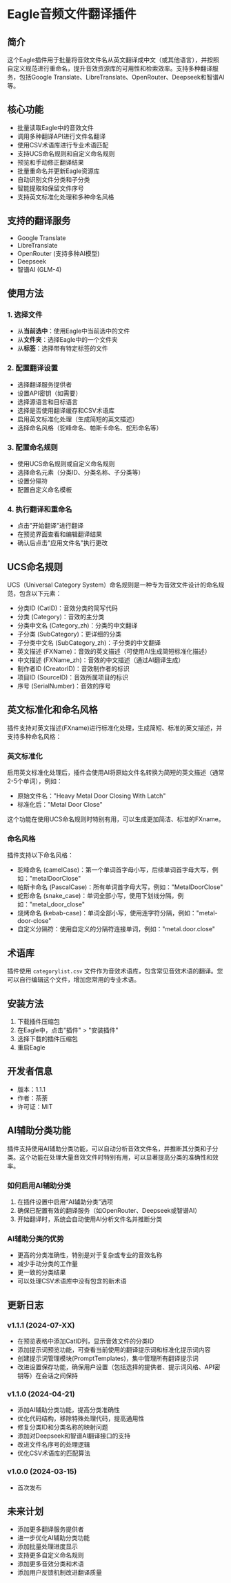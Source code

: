 # Eagle音频文件翻译插件

## 简介
这个Eagle插件用于批量将音效文件名从英文翻译成中文（或其他语言），并按照自定义规范进行重命名，提升音效资源库的可用性和检索效率。支持多种翻译服务，包括Google Translate、LibreTranslate、OpenRouter、Deepseek和智谱AI等。

## 核心功能
- 批量读取Eagle中的音效文件
- 调用多种翻译API进行文件名翻译
- 使用CSV术语库进行专业术语匹配
- 支持UCS命名规则和自定义命名规则
- 预览和手动修正翻译结果
- 批量重命名并更新Eagle资源库
- 自动识别文件分类和子分类
- 智能提取和保留文件序号
- 支持英文标准化处理和多种命名风格

## 支持的翻译服务
- Google Translate
- LibreTranslate
- OpenRouter (支持多种AI模型)
- Deepseek
- 智谱AI (GLM-4)

## 使用方法

### 1. 选择文件
- 从**当前选中**：使用Eagle中当前选中的文件
- 从**文件夹**：选择Eagle中的一个文件夹
- 从**标签**：选择带有特定标签的文件

### 2. 配置翻译设置
- 选择翻译服务提供者
- 设置API密钥（如需要）
- 选择源语言和目标语言
- 选择是否使用翻译缓存和CSV术语库
- 启用英文标准化处理（生成简短的英文描述）
- 选择命名风格（驼峰命名、帕斯卡命名、蛇形命名等）

### 3. 配置命名规则
- 使用UCS命名规则或自定义命名规则
- 选择命名元素（分类ID、分类名称、子分类等）
- 设置分隔符
- 配置自定义命名模板

### 4. 执行翻译和重命名
- 点击"开始翻译"进行翻译
- 在预览界面查看和编辑翻译结果
- 确认后点击"应用文件名"执行更改

## UCS命名规则
UCS（Universal Category System）命名规则是一种专为音效文件设计的命名规范，包含以下元素：
- 分类ID (CatID)：音效分类的简写代码
- 分类 (Category)：音效的主分类
- 分类中文名 (Category_zh)：分类的中文翻译
- 子分类 (SubCategory)：更详细的分类
- 子分类中文名 (SubCategory_zh)：子分类的中文翻译
- 英文描述 (FXName)：音效的英文描述（可使用AI生成简短标准化描述）
- 中文描述 (FXName_zh)：音效的中文描述（通过AI翻译生成）
- 制作者ID (CreatorID)：音效制作者的标识
- 项目ID (SourceID)：音效所属项目的标识
- 序号 (SerialNumber)：音效的序号

## 英文标准化和命名风格
插件支持对英文描述(FXname)进行标准化处理，生成简短、标准的英文描述，并支持多种命名风格：

### 英文标准化
启用英文标准化处理后，插件会使用AI将原始文件名转换为简短的英文描述（通常2-5个单词），例如：
- 原始文件名："Heavy Metal Door Closing With Latch"
- 标准化后："Metal Door Close"

这个功能在使用UCS命名规则时特别有用，可以生成更加简洁、标准的FXname。

### 命名风格
插件支持以下命名风格：
- 驼峰命名 (camelCase)：第一个单词首字母小写，后续单词首字母大写，例如："metalDoorClose"
- 帕斯卡命名 (PascalCase)：所有单词首字母大写，例如："MetalDoorClose"
- 蛇形命名 (snake_case)：单词全部小写，使用下划线分隔，例如："metal_door_close"
- 烧烤命名 (kebab-case)：单词全部小写，使用连字符分隔，例如："metal-door-close"
- 自定义分隔符：使用自定义的分隔符连接单词，例如："metal.door.close"

## 术语库
插件使用 `categorylist.csv` 文件作为音效术语库，包含常见音效术语的翻译。您可以自行编辑这个文件，增加您常用的专业术语。

## 安装方法
1. 下载插件压缩包
2. 在Eagle中，点击"插件" > "安装插件"
3. 选择下载的插件压缩包
4. 重启Eagle

## 开发者信息
- 版本：1.1.1
- 作者：茶荼
- 许可证：MIT

## AI辅助分类功能
插件支持使用AI辅助分类功能，可以自动分析音效文件名，并推断其分类和子分类。这个功能在处理大量音效文件时特别有用，可以显著提高分类的准确性和效率。

### 如何启用AI辅助分类
1. 在插件设置中启用“AI辅助分类”选项
2. 确保已配置有效的翻译服务（如OpenRouter、Deepseek或智谱AI）
3. 开始翻译时，系统会自动使用AI分析文件名并推断分类

### AI辅助分类的优势
- 更高的分类准确性，特别是对于复杂或专业的音效名称
- 减少手动分类的工作量
- 更一致的分类结果
- 可以处理CSV术语库中没有包含的新术语

## 更新日志

### v1.1.1 (2024-07-XX)
- 在预览表格中添加CatID列，显示音效文件的分类ID
- 添加提示词预览功能，可查看当前使用的翻译提示词和标准化提示词内容
- 创建提示词管理模块(PromptTemplates)，集中管理所有翻译提示词
- 改进设置保存功能，确保用户设置（包括选择的提供者、提示词风格、API密钥等）在会话之间保持

### v1.1.0 (2024-04-21)
- 添加AI辅助分类功能，提高分类准确性
- 优化代码结构，移除特殊处理代码，提高通用性
- 修复分类ID和分类名称的映射问题
- 添加对Deepseek和智谱AI翻译接口的支持
- 改进文件名序号的处理逻辑
- 优化CSV术语库的匹配算法

### v1.0.0 (2024-03-15)
- 首次发布

## 未来计划
- 添加更多翻译服务提供者
- 进一步优化AI辅助分类功能
- 添加批量处理进度显示
- 支持更多自定义命名规则
- 添加更多音效分类和术语
- 添加用户反馈机制改进翻译质量